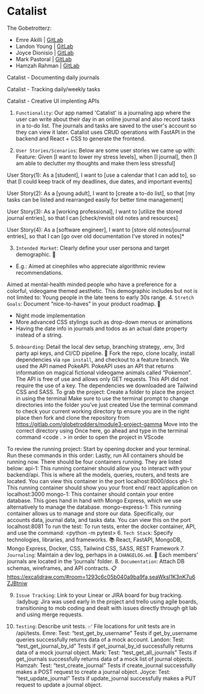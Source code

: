 # Catalist

The Gobetrotterz:
- Emre Akilli | [GitLab](https://gitlab.com/emreakilli)
- Landon Young | [GitLab](https://gitlab.com/lyoung71)
- Joyce Dionisio | [GitLab](https://gitlab.com/jojodionisio)
- Mark Pastoral | [GitLab](https://gitlab.com/mpastoral)
- Hamzah Rahman | [GitLab](https://gitlab.com/hrahman3)

Catalist - Documenting daily journals

Catalist - Tracking daily/weekly tasks

Catalist - Creative UI implenting APIs

1. `Functionality`:
Our app named 'Catalist' is a journaling app where the user can write about their day in an online journal and also record tasks in a to-do list. The journals and tasks are saved to the user's account so they can view it later. Catalist uses CRUD operations with FastAPI in the backend and React + CSS to generate the frontend.

2. `User Stories/Scenarios`:
Below are some user stories we came up with:
Feature: Given [I want to lower my stress levels], when [I journal], then [I am able to declutter my thoughts and make them less stressful]

User Story(1): As a [student], I want to [use a calendar that I can add to], so that [I could keep track of my deadlines, due dates, and important events]

User Story(2): As a [young adult], I want to [create a to-do list], so that [my tasks can be listed and rearranged easily for better time management]

User Story(3): As a [working professional], I want to [utilize the stored journal entries], so that I can [check/revisit old notes and resources]

User Story(4): As a [software engineer], I want to [store old notes/journal entries], so that I can [go over old documentation I’ve stored in notes]*


3. `Intended Market`: Clearly define your user persona and target demographic. :dart:
- E.g.: Aimed at cinephiles who appreciate algorithmic review recommendations.

Aimed at mental-health minded people who have a preference for a colorful, videogame themed aesthetic. This demographic includes but not is not limited to: Young people in the late teens to early 30s range.
4. `Stretch Goals`: Document “nice-to-haves” in your product roadmap. :rainbow:
- Night mode implementation
- More advanced CSS stylings such as drop-down menus or animations
- Having the date info in journals and todos as an actual date property instead of a string.

5. `Onboarding`: Detail the local dev setup, branching strategy, .env, 3rd party api keys, and CI/CD pipeline. :rocket:
Fork the repo, clone locally, install dependencies via `npm install`, and checkout to a feature branch. We used the API named PokeAPI. PokeAPI uses an API that returns information on magical fictional videogame animals called “Pokemon”. The API is free of use and allows only GET requests. This API did not require the use of a key. The dependencies we downloaded are Tailwind CSS and SASS. 
To grab the project:
Create a folder to place the project in using the terminal
Make sure to use the <cd> terminal prompt to change directories into the folder you’ve just created
Use the terminal command <pwd> to check your current working directory tp ensure you are in the right place then fork and clone the repository from https://gitlab.com/globetrodders/module3-project-gamma
Move into the correct directory using <cd>
Once here, go ahead and type in the terminal command <code  . > in order to open the project in VScode

To review the running project:
Start by opening docker and your terminal.
Run these commands in this order:
<docker volume create mongodb-data>
<docker compose build>
Lastly, run
<docker compose up>
All containers should be running now.
There should be four containers running. They are listed below:
api-1: This running container should allow you to interact with your backend/api. This is where all the models, queries, routers, and tests are located. You can view this container in the port localhost:8000/docs
ghi-1: This running container should show you your front end/ react application on localhost:3000 
mongo-1: This container should contain your entire database. This goes hand in hand with Mongo Express, which we use alternatively to manage the database.
mongo-express-1: This running container allows us to manage and store our data. Specifically, our accounts data, journal data, and tasks data. You can view this on the port localhost:8081
To run the test:
To run tests, enter the docker container, API, and use the command:
<python -m pytest>
6. `Tech Stack`: Specify technologies, libraries, and frameworks. :books:
React, FastAPI, MongoDB, Mongo Express, Docker, CSS, Tailwind CSS, SASS, REST Framework
7. `Journaling`: Maintain a dev log, perhaps in a `CHANGELOG.md`. :scroll:
Each members’ journals are located in the ‘journals’ folder.
8. `Documentation`: Attach DB schemas, wireframes, and API contracts. :clipboard:
https://excalidraw.com/#room=1293c6c05b040a9ba9fa,seaWksl1K3nK7u6ZJBtniw

9. `Issue Tracking`: Link to your Linear or JIRA board for bug tracking. :ladybug:
Jira was used early in the project and trello using agile boards, transitioning to mob coding and dealt with issues directly through git lab and using merge requests.



10. `Testing`: Describe unit tests. :white_check_mark:
File locations for unit tests are in /api/tests.
Emre:
Test: “test_get_by_username”
Tests if get_by_username queries successfully returns data of a mock account.
Landon:
Test: “test_get_journal_by_id”
Tests if get_journal_by_id successfully returns data of a mock journal object.
Mark:
Test: “test_get_all_journals”
Tests if get_journals successfully returns data of a mock list of journal objects.
Hamzah:
Test: “test_create_journal”
Tests if create_journal successfully makes a POST request to create a journal object.
Joyce:
Test: “test_update_journal”
Tests if update_journal successfully makes a PUT request to update a journal object.
















